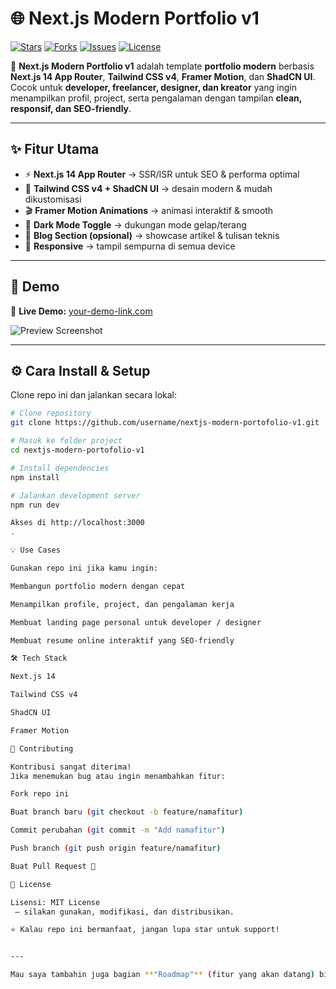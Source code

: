 # 🌐 Next.js Modern Portfolio v1

[![Stars](https://img.shields.io/github/stars/username/nextjs-modern-portofolio-v1?style=social)](https://github.com/username/nextjs-modern-portofolio-v1/stargazers)
[![Forks](https://img.shields.io/github/forks/username/nextjs-modern-portofolio-v1?style=social)](https://github.com/username/nextjs-modern-portofolio-v1/network/members)
[![Issues](https://img.shields.io/github/issues/username/nextjs-modern-portofolio-v1)](https://github.com/username/nextjs-modern-portofolio-v1/issues)
[![License](https://img.shields.io/github/license/username/nextjs-modern-portofolio-v1)](./LICENSE)

🚀 **Next.js Modern Portfolio v1** adalah template **portfolio modern** berbasis **Next.js 14 App Router**, **Tailwind CSS v4**, **Framer Motion**, dan **ShadCN UI**.  
Cocok untuk **developer, freelancer, designer, dan kreator** yang ingin menampilkan profil, project, serta pengalaman dengan tampilan **clean, responsif, dan SEO-friendly**.

---

## ✨ Fitur Utama

- ⚡ **Next.js 14 App Router** → SSR/ISR untuk SEO & performa optimal  
- 🎨 **Tailwind CSS v4 + ShadCN UI** → desain modern & mudah dikustomisasi  
- 🎬 **Framer Motion Animations** → animasi interaktif & smooth  
- 🌙 **Dark Mode Toggle** → dukungan mode gelap/terang  
- 📂 **Blog Section (opsional)** → showcase artikel & tulisan teknis  
- 📱 **Responsive** → tampil sempurna di semua device  

---

## 📸 Demo

🔗 **Live Demo:** [your-demo-link.com](https://your-demo-link.com)  

![Preview Screenshot](./public/preview.png)

---

## ⚙️ Cara Install & Setup

Clone repo ini dan jalankan secara lokal:

```bash
# Clone repository
git clone https://github.com/username/nextjs-modern-portofolio-v1.git

# Masuk ke folder project
cd nextjs-modern-portofolio-v1

# Install dependencies
npm install

# Jalankan development server
npm run dev

Akses di http://localhost:3000
.

💡 Use Cases

Gunakan repo ini jika kamu ingin:

Membangun portfolio modern dengan cepat

Menampilkan profile, project, dan pengalaman kerja

Membuat landing page personal untuk developer / designer

Membuat resume online interaktif yang SEO-friendly

🛠️ Tech Stack

Next.js 14

Tailwind CSS v4

ShadCN UI

Framer Motion

🤝 Contributing

Kontribusi sangat diterima!
Jika menemukan bug atau ingin menambahkan fitur:

Fork repo ini

Buat branch baru (git checkout -b feature/namafitur)

Commit perubahan (git commit -m "Add namafitur")

Push branch (git push origin feature/namafitur)

Buat Pull Request 🎉

📄 License

Lisensi: MIT License
 – silakan gunakan, modifikasi, dan distribusikan.

⭐ Kalau repo ini bermanfaat, jangan lupa star untuk support!


---

Mau saya tambahin juga bagian **"Roadmap"** (fitur yang akan datang) biar kelihatan project 